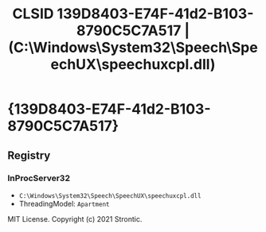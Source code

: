 ﻿---
title: "CLSID 139D8403-E74F-41d2-B103-8790C5C7A517 | (C:\\Windows\\System32\\Speech\\SpeechUX\\speechuxcpl.dll)"
excerpt: What is COM-Object CLSID 139D8403-E74F-41d2-B103-8790C5C7A517?
---

# {139D8403-E74F-41d2-B103-8790C5C7A517}


## Registry


### InProcServer32

* `C:\Windows\System32\Speech\SpeechUX\speechuxcpl.dll`
* ThreadingModel: `Apartment`

MIT License. Copyright (c) 2021 Strontic.


